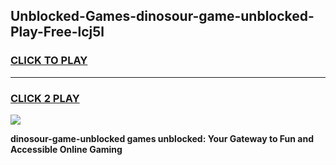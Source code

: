 
## Unblocked-Games-dinosour-game-unblocked-Play-Free-lcj5l
<h3>
<a href="https://premium76.site?title=dinosour-game-unblocked&ref=15A">CLICK TO PLAY</a></h3>
<hr>

<h3>
<a href="https://premium76.site?title=dinosour-game-unblocked&ref=15A">CLICK 2 PLAY</a>
  
</h3>

<a href="https://premium76.site?title=dinosour-game-unblocked&ref=15A"><img src="https://clearcache.store/games.png"></a>


**dinosour-game-unblocked games unblocked: Your Gateway to Fun and Accessible Online Gaming**
